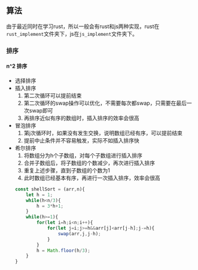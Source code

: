 ## 算法

由于最近同时在学习rust，所以一般会有rust和js两种实现，rust在`rust_implement`文件夹下，js在`js_implement`文件夹下。

### 排序

#### n^2 排序

+ 选择排序
+ 插入排序
    1. 第二次循环可以提前结束
    2. 第二次循环的swap操作可以优化，不需要每次都swap，只需要在最后一次swap即可
    3. 再排序近似有序的数组时，插入排序的效率会很高
+ 冒泡排序
    1. 第j次循环时，如果没有发生交换，说明数组已经有序，可以提前结束
    2. 提前中止条件并不容易触发，实际不如插入排序快
+ 希尔排序
    1. 将数组分为h个子数组，对每个子数组进行插入排序
    2. 合并子数组后，将子数组的个数减少，再次进行插入排序
    3. 重复上述步骤，直到子数组的个数为1
    4. 此时数组已经基本有序，再进行一次插入排序，效率会很高
    ```js
    const shellSort = (arr,n){
        let h = 1;
        while(h<n/3){
            h = 3*h+1;
        }
        while(h>=1){
            for(let i=h;i<n;i++){
                for(let j=i;j>=h&&arr[j]<arr[j-h];j-=h){
                    swap(arr,j,j-h);
                }
            }
            h = Math.floor(h/3);
        }
    }
    ``` 